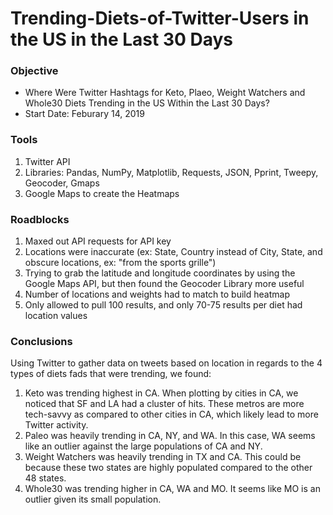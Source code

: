 # Trending-Diets-of-Twitter-Users in the US in the Last 30 Days


### Objective

* Where Were Twitter Hashtags for Keto, Plaeo, Weight Watchers and Whole30 Diets Trending in the US Within the Last 30 Days?
* Start Date: Feburary 14, 2019

### Tools

1. Twitter API
2. Libraries: Pandas, NumPy, Matplotlib, Requests, JSON, Pprint, Tweepy, Geocoder, Gmaps
3. Google Maps to create the Heatmaps

### Roadblocks

1. Maxed out API requests for API key
2. Locations were inaccurate (ex: State, Country instead of City, State, and obscure locations, ex: "from the sports grille")
3. Trying to grab the latitude and longitude coordinates by using the Google Maps API, but then found the Geocoder Library more useful
4. Number of locations and weights had to match to build heatmap
5. Only allowed to pull 100 results, and only 70-75 results per diet had location values

### Conclusions

Using Twitter to gather data on tweets based on location in regards to the 4 types of diets fads that were trending, we found:
1. Keto was trending highest in CA. When plotting by cities in CA, we noticed that SF and LA had a cluster of hits. These metros are more tech-savvy as compared to other cities in CA, which likely lead to more Twitter activity.
2. Paleo was heavily trending in CA, NY, and WA. In this case, WA seems like an outlier against the large populations of CA and NY.
3. Weight Watchers was heavily trending in TX and CA. This could be because these two states are highly populated compared to the other 48 states.
4. Whole30 was trending higher in CA, WA and MO. It seems like MO is an outlier given its small population.
